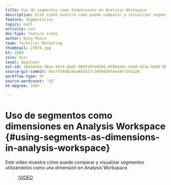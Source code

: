 ```yaml
---
title: Uso de segmentos como dimensiones en Analysis Workspace
description: Este vídeo muestra cómo puede comparar y visualizar segmentos utilizándolos como una dimensión en Analysis Workspace.
feature: Segmentation
topics: null
activity: use
doc-type: feature video
author: Doug Moore
team: Technical Marketing
thumbnail: 23974.jpg
kt: 2009
role: User
level: Beginner
exl-id: 36b564bd-30ae-4474-8b05-9607397e02b8,69901e9c-42e6-423e-bb89-8b8b0763bac7
source-git-commit: be1ffd44024ea883427c3099434f4ed4e719a128
workflow-type: ht
source-wordcount: '52'
ht-degree: 100%

---
```


# Uso de segmentos como dimensiones en Analysis Workspace {#using-segments-as-dimensions-in-analysis-workspace}

Este vídeo muestra cómo puede comparar y visualizar segmentos utilizándolos como una dimensión en Analysis Workspace.

>[!VIDEO](https://video.tv.adobe.com/v/23974/?quality=12)
